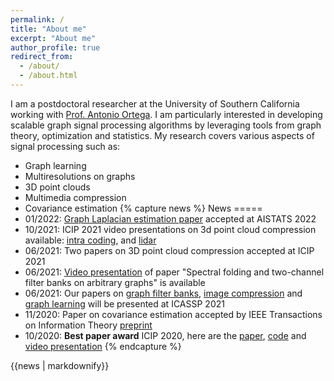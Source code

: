 ```yaml
---
permalink: /
title: "About me"
excerpt: "About me"
author_profile: true
redirect_from: 
  - /about/
  - /about.html
---
```


I am a postdoctoral researcher at the University of Southern California working with [Prof. Antonio Ortega](http://biron.usc.edu/wiki/index.php/Antonio_Ortega). 
I am particularly interested in developing scalable graph signal processing algorithms by leveraging tools from graph theory, optimization and statistics.
My research  covers various aspects of  signal processing such as:

* Graph learning
* Multiresolutions on graphs
* 3D point clouds
* Multimedia compression
* Covariance estimation
{% capture news %}
News 
===== 
* 01/2022: [Graph Laplacian estimation paper](https://arxiv.org/abs/2111.00590) accepted at AISTATS 2022
* 10/2021: ICIP 2021 video presentations on 3d point cloud compression available: [intra coding](https://www.youtube.com/watch?v=y53-J9QZvZY&ab_channel=epc_research), and [lidar](https://www.youtube.com/watch?v=zPrBIn2be1U&ab_channel=ShashankNelamangalaSridhara)
* 06/2021: Two papers on 3D point cloud compression accepted at ICIP 2021
* 06/2021: [Video presentation](https://www.youtube.com/watch?v=AqmjH1uK8U0&ab_channel=epc_research) of  paper "Spectral folding and two-channel filter banks on arbitrary graphs" is available 
* 06/2021: Our papers  on [graph filter banks](https://ieeexplore.ieee.org/abstract/document/9414066), [image compression](https://ieeexplore.ieee.org/abstract/document/9413392) and [graph learning](https://ieeexplore.ieee.org/abstract/document/9413850) will be presented at ICASSP 2021
* 11/2020: Paper on covariance estimation accepted by IEEE Transactions on Information Theory [preprint](https://arxiv.org/abs/1910.00667)
* 10/2020: **Best paper award** ICIP 2020, here are the  [paper](https://arxiv.org/abs/2003.01866), [code](https://github.com/STAC-USC/RA-GFT) and  [video presentation](https://www.youtube.com/watch?v=1veeyLxpDrM&ab_channel=epc_research)
{% endcapture %}
<div class="notice--success">{{news | markdownify}}</div>
